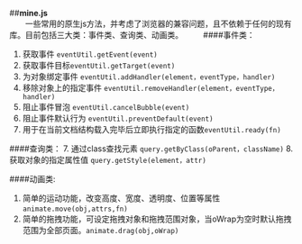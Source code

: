 ##**mine.js**  
　　一些常用的原生js方法，并考虑了浏览器的兼容问题，且不依赖于任何的现有库。目前包括三大类：事件类、查询类、动画类。
　　
####事件类：

 1. 获取事件 `eventUtil.getEvent(event)` 
 2. 获取事件目标`eventUtil.getTarget(event)`
 3. 为对象绑定事件 `eventUtil.addHandler(element，eventType，handler)`
 4. 移除对象上的指定事件 `eventUtil.removeHandler(element，eventType，handler)`
 5. 阻止事件冒泡 `eventUtil.cancelBubble(event)`
 6. 阻止事件默认行为 `eventUtil.preventDefault(event)`  
 7. 用于在当前文档结构载入完毕后立即执行指定的函数`eventUtil.ready(fn)`
   
####查询类：
 7. 通过class查找元素 `query.getByClass(oParent，className)`
 8. 获取对象的指定属性值 `query.getStyle(element，attr)`
  
####动画类:
 1. 简单的运动功能，改变高度、宽度、透明度、位置等属性`animate.move(obj,attrs,fn)`  
 2. 简单的拖拽功能，可设定拖拽对象和拖拽范围对象，当oWrap为空时默认拖拽范围为全部页面。`animate.drag(obj,oWrap)`
 